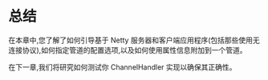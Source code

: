 总结
====

在本章中,您了解了如何引导基于 Netty 服务器和客户端应用程序(包括那些使用无连接协议),如何指定管道的配置选项,以及如何使用属性信息附加到一个管道。

在下一章,我们将研究如何测试你 ChannelHandler 实现以确保其正确性。